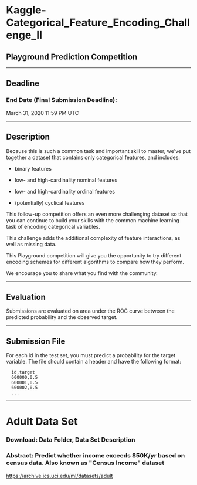 # Kaggle-Categorical_Feature_Encoding_Challenge_II

## Playground Prediction Competition

-------

## Deadline
### End Date (Final Submission Deadline):
March 31, 2020 11:59 PM UTC

-------

## Description

Because this is such a common task and important skill to master, we've put together a dataset that contains only categorical features, and includes:

- binary features

- low- and high-cardinality nominal features

- low- and high-cardinality ordinal features

- (potentially) cyclical features


This follow-up competition offers an even more challenging dataset so that you can continue to build your skills with the common machine learning task of encoding categorical variables. 

This challenge adds the additional complexity of feature interactions, as well as missing data.

This Playground competition will give you the opportunity to try different encoding schemes for different algorithms to compare how they perform. 

We encourage you to share what you find with the community.

-------

## Evaluation

Submissions are evaluated on area under the ROC curve between the predicted probability and the observed target.


-------

## Submission File
For each id in the test set, you must predict a probability for the target variable. The file should contain a header and have the following format:

      id,target
      600000,0.5
      600001,0.5
      600002,0.5
      ...
      
-------      

# Adult Data Set
### Download: Data Folder, Data Set Description

### Abstract: Predict whether income exceeds $50K/yr based on census data. Also known as "Census Income" dataset
      
https://archive.ics.uci.edu/ml/datasets/adult     
